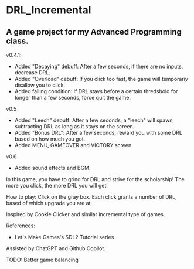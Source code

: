 # DRL_Incremental
 
A game project for my Advanced Programming class.
--------------------

v0.4.1:
- Added "Decaying" debuff:
After a few seconds, if there are no inputs, decrease DRL.
- Added "Overload" debuff:
If you click too fast, the game will temporariy disallow you to click.
- Added failing condition:
If DRL stays before a certain thredshold for longer than a few seconds, force quit the game.

v0.5
- Added "Leech" debuff:
After a few seconds, a "leech" will spawn, subtracting DRL as long as it stays on the screen.
- Added "Bonus DRL":
After a few seconds, reward you with some DRL based on how much you got.
- Added MENU, GAMEOVER and VICTORY screen

v0.6
- Added sound effects and BGM.

In this game, you have to grind for DRL and strive for the scholarship! The more you click, the more DRL you will get!

How to play: Click on the gray box. Each click grants a number of DRL, based of which upgrade you are at.

Inspired by Cookie Clicker and similar incremental type of games.

References:
- Let's Make Games's SDL2 Tutorial series

Assisted by ChatGPT and Github Copilot.

TODO: Better game balancing
